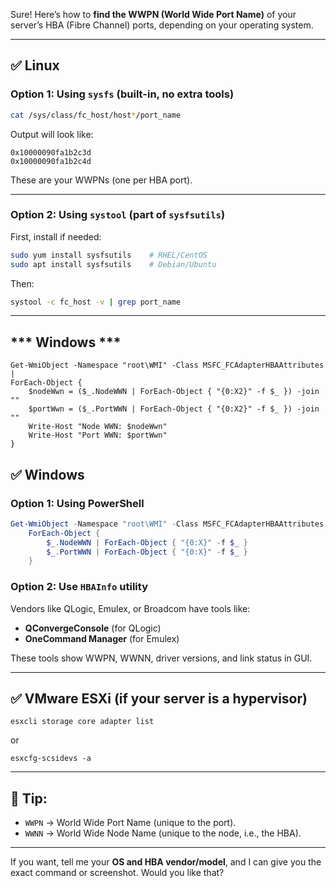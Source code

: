 Sure! Here’s how to **find the WWPN (World Wide Port Name)** of your server’s HBA (Fibre Channel) ports, depending on your operating system.

---

## ✅ **Linux**

### Option 1: Using `sysfs` (built-in, no extra tools)

```bash
cat /sys/class/fc_host/host*/port_name
```

Output will look like:

```
0x10000090fa1b2c3d
0x10000090fa1b2c4d
```

These are your WWPNs (one per HBA port).

---

### Option 2: Using `systool` (part of `sysfsutils`)

First, install if needed:

```bash
sudo yum install sysfsutils    # RHEL/CentOS
sudo apt install sysfsutils    # Debian/Ubuntu
```

Then:

```bash
systool -c fc_host -v | grep port_name
```

---
## *** Windows ***
```
Get-WmiObject -Namespace "root\WMI" -Class MSFC_FCAdapterHBAAttributes |
ForEach-Object {
    $nodeWwn = ($_.NodeWWN | ForEach-Object { "{0:X2}" -f $_ }) -join ""
    $portWwn = ($_.PortWWN | ForEach-Object { "{0:X2}" -f $_ }) -join ""
    Write-Host "Node WWN: $nodeWwn"
    Write-Host "Port WWN: $portWwn"
}
```

## ✅ **Windows**

### Option 1: Using PowerShell

```powershell
Get-WmiObject -Namespace "root\WMI" -Class MSFC_FCAdapterHBAAttributes | 
    ForEach-Object {
        $_.NodeWWN | ForEach-Object { "{0:X}" -f $_ }
        $_.PortWWN | ForEach-Object { "{0:X}" -f $_ }
    }
```

### Option 2: Use `HBAInfo` utility

Vendors like QLogic, Emulex, or Broadcom have tools like:

* **QConvergeConsole** (for QLogic)
* **OneCommand Manager** (for Emulex)

These tools show WWPN, WWNN, driver versions, and link status in GUI.

---

## ✅ **VMware ESXi** (if your server is a hypervisor)

```shell
esxcli storage core adapter list
```

or

```shell
esxcfg-scsidevs -a
```

---

## 📌 **Tip:**

* `WWPN` → World Wide Port Name (unique to the port).
* `WWNN` → World Wide Node Name (unique to the node, i.e., the HBA).

---

If you want, tell me your **OS and HBA vendor/model**, and I can give you the exact command or screenshot.
Would you like that?
